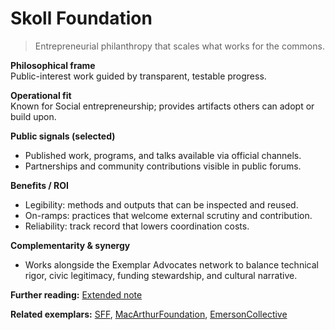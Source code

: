# Skoll Foundation

> Entrepreneurial philanthropy that scales what works for the commons.

**Philosophical frame**  
Public-interest work guided by transparent, testable progress.

**Operational fit**  
Known for Social entrepreneurship; provides artifacts others can adopt or build upon.

**Public signals (selected)**  
- Published work, programs, and talks available via official channels.  
- Partnerships and community contributions visible in public forums.

**Benefits / ROI**  
- Legibility: methods and outputs that can be inspected and reused.  
- On-ramps: practices that welcome external scrutiny and contribution.  
- Reliability: track record that lowers coordination costs.

**Complementarity & synergy**  
- Works alongside the Exemplar Advocates network to balance technical rigor, civic legitimacy, funding stewardship, and cultural narrative.

**Further reading:** [Extended note](/funders/extended/SkollFoundation.md)


**Related exemplars:** [SFF](/funders/SFF.md), [MacArthurFoundation](/funders/MacArthurFoundation.md), [EmersonCollective](/funders/EmersonCollective.md)

